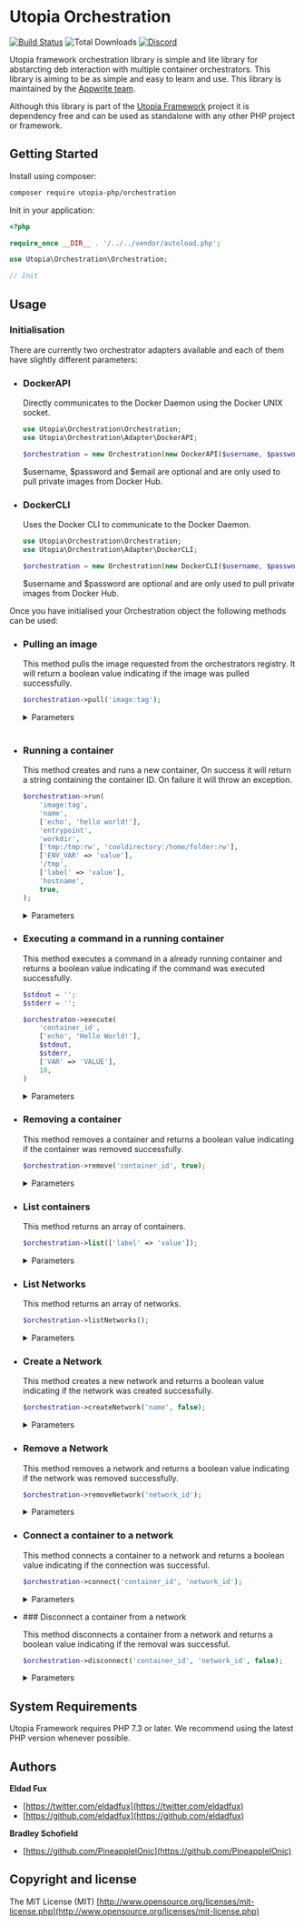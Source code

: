 # Utopia Orchestration

[![Build Status](https://app.travis-ci.com/utopia-php/orchestration.svg?branch=main)](https://app.travis-ci.com/github/utopia-php/orchestration)
![Total Downloads](https://img.shields.io/packagist/dt/utopia-php/orchestration.svg)
[![Discord](https://img.shields.io/discord/564160730845151244?label=discord)](https://appwrite.io/discord)

Utopia framework orchestration library is simple and lite library for abstarcting deb interaction with multiple container orchestrators. This library is aiming to be as simple and easy to learn and use. This library is maintained by the [Appwrite team](https://appwrite.io).

Although this library is part of the [Utopia Framework](https://github.com/utopia-php/framework) project it is dependency free and can be used as standalone with any other PHP project or framework.

## Getting Started

Install using composer:
```bash
composer require utopia-php/orchestration
```

Init in your application:
```php
<?php

require_once __DIR__ . '/../../vendor/autoload.php';

use Utopia\Orchestration\Orchestration;

// Init

```

## Usage
### Initialisation

There are currently two orchestrator adapters available and each of them have slightly different parameters:

- ### DockerAPI
    Directly communicates to the Docker Daemon using the Docker UNIX socket.

    ```php
    use Utopia\Orchestration\Orchestration;
    use Utopia\Orchestration\Adapter\DockerAPI;

    $orchestration = new Orchestration(new DockerAPI($username, $password, $email));
    ```
    $username, $password and $email are optional and are only used to pull private images from Docker Hub.

- ### DockerCLI
    Uses the Docker CLI to communicate to the Docker Daemon.
    ```php
    use Utopia\Orchestration\Orchestration;
    use Utopia\Orchestration\Adapter\DockerCLI;

    $orchestration = new Orchestration(new DockerCLI($username, $password));
    ```
    $username and $password are optional and are only used to pull private images from Docker Hub.

Once you have initialised your Orchestration object the following methods can be used:

- ### Pulling an image
    This method pulls the image requested from the orchestrators registry. It will return a boolean value indicating if the image was pulled successfully.

    ```php
    $orchestration->pull('image:tag');
    ```

    <details>
    <summary>
    Parameters
    </summary>
    <br>

    - `image` [String] [Required]

        The image to pull from the registry.

    </details>
    <br>

- ### Running a container
    This method creates and runs a new container, On success it will return a string containing the container ID. On failure it will throw an exception.

    ```php
    $orchestration->run(
        'image:tag',
        'name',
        ['echo', 'hello world!'],
        'entrypoint',
        'workdir',
        ['tmp:/tmp:rw', 'cooldirectory:/home/folder:rw'],
        ['ENV_VAR' => 'value'],
        '/tmp',
        ['label' => 'value'],
        'hostname',
        true,
    );
    ```

    <details>
    <summary>
    Parameters
    </summary>
    <br>

    - `image` [String] [Required]

        The image to base the container off.

    - `name` [String] [Required]

        The Name given to the container.

    - `command` [Array]

        The command to run in the container seperated into a array.
    
    - `entrypoint` [String]

        The executable to run in the container.

    - `workdir` [String]

        The default directory in the container commands will run in.

    - `volumes` [Array]

        The volumes to attach to the container.
    
    - `env` [Array]

        The environment variables to set in the container.
    
    - `mountFolder` [String]

        A folder that will be automatically mounted to /tmp in the container

    - `labels` [Array]

        The labels to set on the container.

    - `hostname` [String]

        The hostname to set on the container.

    - `remove` [Boolean]
  
        Whether to remove the container once it exits.

    </details>


- ### Executing a command in a running container

    This method executes a command in a already running container and returns a boolean value indicating if the command was executed successfully.

    ```php
    $stdout = '';
    $stderr = '';

    $orchestraton->execute(
        'container_id',
        ['echo', 'Hello World!'],
        $stdout,
        $stderr,
        ['VAR' => 'VALUE'],
        10,
    )
    ```

    <details>
    <summary>
    Parameters
    </summary>
    <br>

    - `container_id` [String] [Required]

        The ID of the container to execute the command in.
    
    - `command` [Array] [Required]

        The command to execute in the container.

    - `stdout` [String] [Reference]

        The variable to store the stdout of the command in.

    - `stderr` [String] [Reference]

        The variable to store the stderr of the command in.

    - `env` [Array]

        The environment variables to set while executing the command.

    - `timeout` [Integer]

        The timeout in seconds to wait for the command to finish.

    </details>

- ### Removing a container

    This method removes a container and returns a boolean value indicating if the container was removed successfully.

    ```php
    $orchestration->remove('container_id', true);
    ```

    <details>
    <summary>
    Parameters
    </summary>
    <br>

    - `container_id` [String] [Required]

        The ID of the container to remove.

    - `force` [Boolean]

        Whether to force remove the container.

    </details>

- ### List containers
    
    This method returns an array of containers.

    ```php
    $orchestration->list(['label' => 'value']);
    ```

    <details>
    <summary>
    Parameters
    </summary>
    <br>

    - `filters` [Array]

        Filters to apply to the list of containers.

    </details>

- ### List Networks
    
    This method returns an array of networks.

    ```php
    $orchestration->listNetworks();
    ```

    <details>
    <summary>
    Parameters
    </summary>
    <br>

    This method has no parameters

    </details>

- ### Create a Network
    
    This method creates a new network and returns a boolean value indicating if the network was created successfully.

    ```php
    $orchestration->createNetwork('name', false);
    ```

    <details>
    <summary>
    Parameters
    </summary>
    <br>

    - `name` [String] [Required]

        The name of the network.

    - `internal` [Boolean]

        Whether to set the network to be an internal network.

    </details>

- ### Remove a Network

    This method removes a network and returns a boolean value indicating if the network was removed successfully.

    ```php
    $orchestration->removeNetwork('network_id');
    ```

    <details>
    <summary>
    Parameters
    </summary>
    <br>

    - `network_id` [String] [Required]

        The ID of the network to remove.

    </details>

- ### Connect a container to a network

    This method connects a container to a network and returns a boolean value indicating if the connection was successful.

    ```php
    $orchestration->connect('container_id', 'network_id');
    ```

    <details>
    <summary>
    Parameters
    </summary>
    <br>

    - `container_id` [String] [Required]

        The ID of the container to connect to the network.

    - `network_id` [String] [Required]

        The ID of the network to connect to.

    </details>

- ### Disconnect a container from a network

    This method disconnects a container from a network and returns a boolean value indicating if the removal was successful.

    ```php
    $orchestration->disconnect('container_id', 'network_id', false);
    ```

    <details>
    <summary>
    Parameters
    </summary>
    <br>

    - `container_id` [String] [Required]

        The ID of the container to disconnect from the network.

    - `network_id` [String] [Required]

        The ID of the network to disconnect from.

    - `force` [Boolean]

        Whether to force disconnect the container.

    </details>


## System Requirements

Utopia Framework requires PHP 7.3 or later. We recommend using the latest PHP version whenever possible.

## Authors

**Eldad Fux**

+ [https://twitter.com/eldadfux](https://twitter.com/eldadfux)
+ [https://github.com/eldadfux](https://github.com/eldadfux)

**Bradley Schofield**

+ [https://github.com/PineappleIOnic](https://github.com/PineappleIOnic)

## Copyright and license

The MIT License (MIT) [http://www.opensource.org/licenses/mit-license.php](http://www.opensource.org/licenses/mit-license.php)
